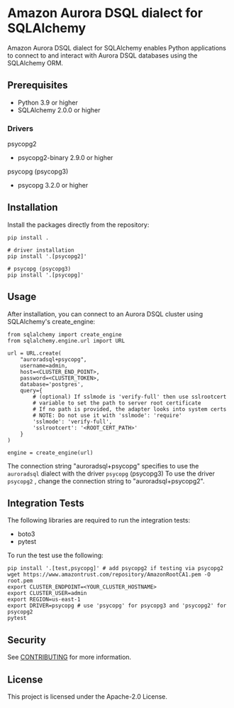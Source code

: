 # Amazon Aurora DSQL dialect for SQLAlchemy

Amazon Aurora DSQL dialect for SQLAlchemy enables Python applications to connect to and interact with Aurora DSQL databases using the SQLAlchemy ORM.

## Prerequisites

- Python 3.9 or higher
- SQLAlchemy 2.0.0 or higher

### Drivers

psycopg2

- psycopg2-binary 2.9.0 or higher

psycopg (psycopg3)

- psycopg 3.2.0 or higher

## Installation

Install the packages directly from the repository:

```
pip install .

# driver installation
pip install '.[psycopg2]'

# psycopg (psycopg3)
pip install '.[psycopg]'

```

## Usage

After installation, you can connect to an Aurora DSQL cluster using SQLAlchemy's create_engine:

```
from sqlalchemy import create_engine
from sqlalchemy.engine.url import URL

url = URL.create(
    "auroradsql+psycopg",
    username=admin,
    host=<CLUSTER_END_POINT>,
    password=<CLUSTER_TOKEN>,
    database='postgres',
    query={
        # (optional) If sslmode is 'verify-full' then use sslrootcert
        # variable to set the path to server root certificate
        # If no path is provided, the adapter looks into system certs
        # NOTE: Do not use it with 'sslmode': 'require'
        'sslmode': 'verify-full',
        'sslrootcert': '<ROOT_CERT_PATH>'
    }
)

engine = create_engine(url)
```

The connection string "auroradsql+psycopg" specifies to use the `auroradsql` dialect with the driver `psycopg` (psycopg3)
To use the driver `psycopg2` , change the connection string to "auroradsql+psycopg2".

## Integration Tests

The following libraries are required to run the integration tests:

- boto3
- pytest

To run the test use the following:

```
pip install '.[test,psycopg]' # add psycopg2 if testing via psycopg2
wget https://www.amazontrust.com/repository/AmazonRootCA1.pem -O root.pem
export CLUSTER_ENDPOINT=<YOUR_CLUSTER_HOSTNAME>
export CLUSTER_USER=admin
export REGION=us-east-1
export DRIVER=psycopg # use 'psycopg' for psycopg3 and 'psycopg2' for psycopg2
pytest
```

## Security

See [CONTRIBUTING](CONTRIBUTING.md#security-issue-notifications) for more information.

## License

This project is licensed under the Apache-2.0 License.
